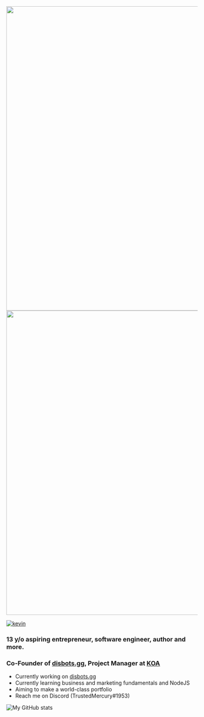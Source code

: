 <center>
  <img style="display: block; margin: 0px;" src="https://i.ibb.co/jbcHQNT/top-Banner.png" width="800px">
  <a style="display: block; margin: 0px;" href="https://im-kev.in/" target="_blank"><img src="https://i.ibb.co/bsxFGPs/website-Banner.png" width="800px"></a>
</center>

[![kevin](https://img.shields.io/badge/website-im--kevin.in-blue)](https://im-kev.in)

### 13 y/o aspiring entrepreneur, software engineer, author and more.
### Co-Founder of [disbots.gg](https://disbots.gg), Project Manager at [KOA](https://knightsofacademia.org/)

- Currently working on [disbots.gg](https://disbots.gg)
- Currently learning business and marketing fundamentals and NodeJS
- Aiming to make a world-class portfolio
- Reach me on Discord (TrustedMercury#1953)

![My GitHub stats](https://github-readme-stats.vercel.app/api?username=TrustedMercury&count_private=true&show_icons=true&theme=tokyonight)  
<!--- ![My Top Languages](https://github-readme-stats.vercel.app/api/top-langs/?username=TrustedMercury) -->
